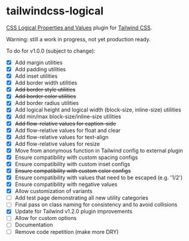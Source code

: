 # tailwindcss-logical

[CSS Logical Properties and Values](https://www.w3.org/TR/css-logical/) plugin for
[Tailwind CSS](https://tailwindcss.com).

Warning: still a work in progress, not yet production ready.

To do for v1.0.0 (subject to change):

- [x] Add margin utilities
- [x] Add padding utilities
- [x] Add inset utilities
- [x] Add border width utilities
- [x] ~~Add border style utilities~~
- [x] ~~Add border color utilities~~
- [x] Add border radius utilities
- [x] Add logical height and logical width (block-size, inline-size) utilities
- [x] Add min/max block-size/inline-size utilities
- [x] ~~Add flow-relative values for caption-side~~
- [x] Add flow-relative values for float and clear
- [x] Add flow-relative values for text-align
- [x] Add flow-relative values for resize
- [x] Move from anonymous function in Tailwind config to external plugin
- [x] Ensure compatibility with custom spacing configs
- [x] Ensure compatibility with custom inset configs
- [x] ~~Ensure compatibility with custom color configs~~
- [x] Ensure compatibility with values that need to be escaped (e.g. '1/2')
- [x] Ensure compatibility with negative values
- [x] Allow customization of variants
- [ ] Add test page demonstrating all new utility categories
- [ ] Final pass on class naming for consistency and to avoid collisions
- [x] Update for Tailwind v1.2.0 plugin improvements
- [ ] Allow for custom options
- [ ] Documentation
- [ ] Remove code repetition (make more DRY)
